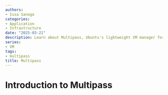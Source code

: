 ```yaml
---
authors:
- Issa Sanogo
categories:
- Application
- Infrastructure
date: "2025-03-21"
description: Learn about Multipass, Ubuntu's lightweight VM manager for developers and system administrators seeking easy virtual machine creation and management.
series:
- VM
tags:
- multipass
title: Multipass
---
```


# Introduction to Multipass
